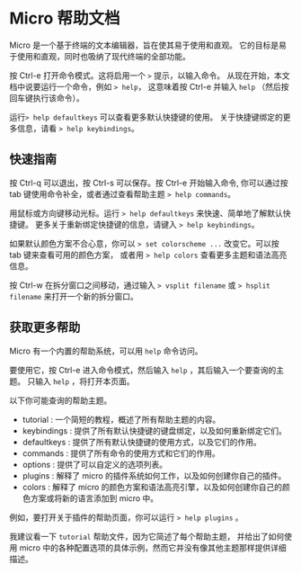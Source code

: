 # Micro 帮助文档
Micro 是一个基于终端的文本编辑器，旨在使其易于使用和直观。
它的目标是易于使用和直观，同时也吸纳了现代终端的全部功能。

按 Ctrl-e 打开命令模式。这将启用一个 `>` 提示，以输入命令。
从现在开始，本文档中说要运行一个命令，例如 `> help`，
这意味着按 Ctrl-e 并输入 `help` （然后按回车键执行该命令）。

运行`> help defaultkeys` 可以查看更多默认快捷键的使用。
关于快捷键绑定的更多信息，请看 `> help keybindings`。

## 快速指南

按 Ctrl-q 可以退出，按 Ctrl-s 可以保存。按 Ctrl-e 开始输入命令,
你可以通过按 tab 键使用命令补全，或者通过查看帮助主题 `> help commands`。

用鼠标或方向键移动光标。运行 `> help defaultkeys` 来快速、简单地了解默认快捷键。
更多关于重新绑定快捷键的信息，请键入 `> help keybindings`。

如果默认颜色方案不合心意，你可以 `> set colorscheme ...` 改变它。可以按 tab 键来查看可用的颜色方案，
或者用 `> help colors` 查看更多主题和语法高亮信息。

按 Ctrl-w 在拆分窗口之间移动，通过输入 `> vsplit filename` 或 `> hsplit filename` 来打开一个新的拆分窗口。

## 获取更多帮助

Micro 有一个内置的帮助系统，可以用 `help` 命令访问。

要使用它，按 Ctrl-e 进入命令模式，然后输入 `help` ，其后输入一个要查询的主题。
只输入 `help` ，将打开本页面。

以下你可能查询的帮助主题。

* tutorial : 一个简短的教程，概述了所有帮助主题的内容。
* keybindings : 提供了所有默认快捷键的键盘绑定，以及如何重新绑定它们。
* defaultkeys : 提供了所有默认快捷键的使用方式，以及它们的作用。
* commands : 提供了所有命令的使用方式和它们的作用。
* options : 提供了可以自定义的选项列表。
* plugins : 解释了 micro 的插件系统如何工作，以及如何创建你自己的插件。
* colors : 解释了 micro 的颜色方案和语法高亮引擎，以及如何创建你自己的颜色方案或将新的语言添加到 micro 中。

例如，要打开关于插件的帮助页面，你可以运行 `> help plugins` 。

我建议看一下 `tutorial` 帮助文件，因为它简述了每个帮助主题，
并给出了如何使用 micro 中的各种配置选项的具体示例，然而它并没有像其他主题那样提供详细描述。
